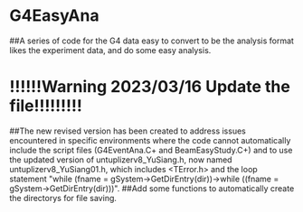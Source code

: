 # G4EasyAna
##A series of code for the G4 data easy to convert to be the analysis format likes the experiment data, and do some easy analysis.
# !!!!!!Warning 2023/03/16 Update the file!!!!!!!!!
##The new revised version has been created to address issues encountered in specific environments where the code cannot automatically include the script files (G4EventAna.C+ and BeamEasyStudy.C+) and to use the updated version of untuplizerv8_YuSiang.h, now named untuplizerv8_YuSiang01.h, which includes <TError.h> and the loop statement "while (fname = gSystem->GetDirEntry(dir))->while ((fname = gSystem->GetDirEntry(dir)))".
##Add some functions to automatically create the directorys for file saving.
